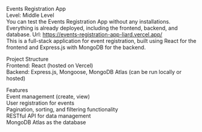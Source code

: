 Events Registration App  
Level: Middle Level  
You can test the Events Registration App without any installations. Everything is already deployed, including the frontend, backend, and database. 
Url: https://events-registration-app-liard.vercel.app/  
This is a full-stack application for event registration, built using React for the frontend and Express.js with MongoDB for the backend.  

Project Structure  
Frontend: React (hosted on Vercel)  
Backend: Express.js, Mongoose, MongoDB Atlas (can be run locally or hosted)  

Features  
Event management (create, view)  
User registration for events  
Pagination, sorting, and filtering functionality  
RESTful API for data management  
MongoDB Atlas as the database  
